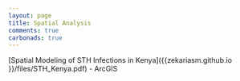 ```yaml
---
layout: page
title: Spatial Analysis 
comments: true
carbonads: true
---
```


[Spatial Modeling of STH Infections in Kenya]({{zekariasm.github.io }}/files/STH_Kenya.pdf) - ArcGIS
